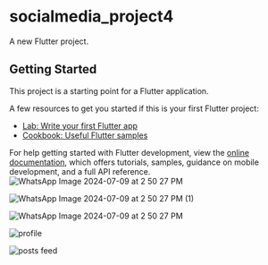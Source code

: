 # socialmedia_project4

A new Flutter project.

## Getting Started

This project is a starting point for a Flutter application.

A few resources to get you started if this is your first Flutter project:

- [Lab: Write your first Flutter app](https://docs.flutter.dev/get-started/codelab)
- [Cookbook: Useful Flutter samples](https://docs.flutter.dev/cookbook)

For help getting started with Flutter development, view the
[online documentation](https://docs.flutter.dev/), which offers tutorials,
samples, guidance on mobile development, and a full API reference.
![WhatsApp Image 2024-07-09 at 2 50 27 PM](https://github.com/krishna23035/socialmedia_project4/assets/112431940/3ce46984-d82d-4e56-9437-c468fad8bf64)

![WhatsApp Image 2024-07-09 at 2 50 27 PM (1)](https://github.com/krishna23035/socialmedia_project4/assets/112431940/aec227f0-fc6e-4b61-965b-5eabf4b68dcc)

![WhatsApp Image 2024-07-09 at 2 50 27 PM](https://github.com/krishna23035/socialmedia_project4/assets/112431940/1537db3b-47bf-43de-8630-f65befd606f0)

![profile](https://github.com/krishna23035/socialmedia_project4/assets/112431940/e5864773-b874-4ac9-93ed-9932e936a9b1)

![posts feed](https://github.com/krishna23035/socialmedia_project4/assets/112431940/19ebfb16-3e78-4e14-a627-cb8968b89854)
